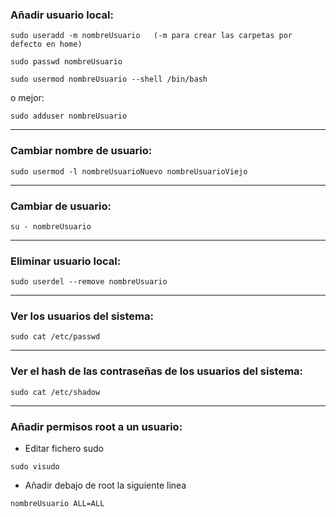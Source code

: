 ### Añadir usuario local:
~~~
sudo useradd -m nombreUsuario 	(-m para crear las carpetas por defecto en home)

sudo passwd nombreUsuario

sudo usermod nombreUsuario --shell /bin/bash
~~~
o mejor:
~~~
sudo adduser nombreUsuario
~~~

------------------------------------------------------------------------------------
### Cambiar nombre de usuario:
~~~
sudo usermod -l nombreUsuarioNuevo nombreUsuarioViejo
~~~

------------------------------------------------------------------------------------
### Cambiar de usuario:
~~~
su - nombreUsuario
~~~

------------------------------------------------------------------------------------
### Eliminar usuario local:
~~~
sudo userdel --remove nombreUsuario
~~~

------------------------------------------------------------------------------------
### Ver los usuarios del sistema:
~~~
sudo cat /etc/passwd
~~~

------------------------------------------------------------------------------------
### Ver el hash de las contraseñas de los usuarios del sistema:
~~~
sudo cat /etc/shadow
~~~

------------------------------------------------------------------------------------
### Añadir permisos root a un usuario:
* Editar fichero sudo
~~~
sudo visudo
~~~
* Añadir debajo de root la siguiente linea
~~~
nombreUsuario ALL=ALL
~~~
